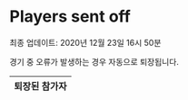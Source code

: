# Players sent off
최종 업데이트: 2020년 12월 23일 16시 50분


경기 중 오류가 발생하는 경우 자동으로 퇴장됩니다.


| 퇴장된 참가자 |
|:---:|